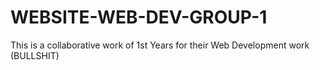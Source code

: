 # WEBSITE-WEB-DEV-GROUP-1

This is a collaborative work of 1st Years for their Web Development work (BULLSHIT)
